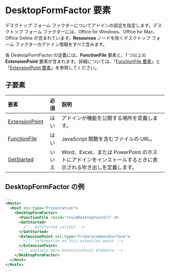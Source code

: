 # <a name="desktopformfactor-element"></a>DesktopFormFactor 要素

デスクトップ フォーム ファクターについてアドインの設定を指定します。デスクトップ フォーム ファクターには、Office for Windows、Office for Mac、Office Online が含まれています。**Resources** ノードを除くデスクトップ フォーム ファクターのアドイン情報をすべて含みます。

各 DesktopFormFactor の定義には、**FunctionFile** 要素と、1 つ以上の **ExtensionPoint** 要素が含まれます。詳細については、「[FunctionFile 要素](./functionfile.md)」と「[ExtensionPoint 要素](./extensionpoint.md)」を参照してください。 

## <a name="child-elements"></a>子要素

| 要素                               | 必須 | 説明  |
|:--------------------------------------|:--------:|:-------------|
| [ExtensionPoint](./extensionpoint.md) | はい      | アドインが機能を公開する場所を定義します。 |
| [FunctionFile](./functionfile.md)     | はい      | JavaScript 関数を含むファイルの URL。|
| [GetStarted](./getstarted.md)         | いいえ       | Word、Excel、または PowerPoint のホストにアドインをインストールするときに表示される吹き出しを定義します。 |

## <a name="desktopformfactor-example"></a>DesktopFormFactor の例

```xml
...
<Hosts>
  <Host xsi:type="Presentation">
    <DesktopFormFactor>
      <FunctionFile resid="residDesktopFuncUrl" />
      <GetStarted>
        <!-- GetStarted callout -->
      </GetStarted>
      <ExtensionPoint xsi:type="PrimaryCommandSurface">
        <!-- information on this extension point -->
      </ExtensionPoint> 
      <!-- possibly more ExtensionPoint elements -->
    </DesktopFormFactor>
  </Host>
</Hosts>
...
```
